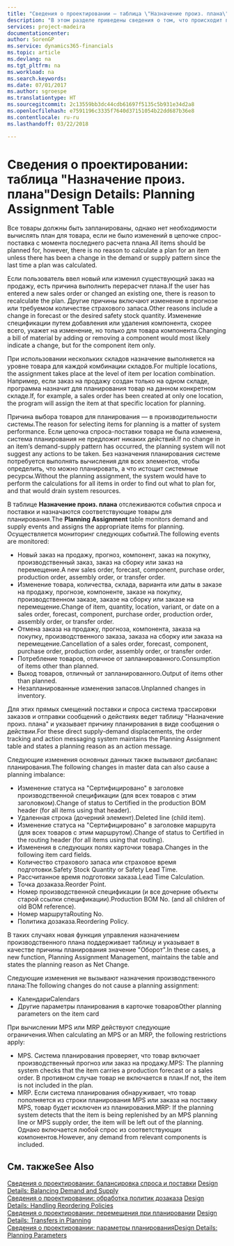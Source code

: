 ```yaml
---
title: "Сведения о проектировании — таблица \"Назначение произ. плана\" | Документы Майкрософт"
description: "В этом разделе приведены сведения о том, что происходит при изменении способа планирования товара."
services: project-madeira
documentationcenter: 
author: SorenGP
ms.service: dynamics365-financials
ms.topic: article
ms.devlang: na
ms.tgt_pltfrm: na
ms.workload: na
ms.search.keywords: 
ms.date: 07/01/2017
ms.author: sgroespe
ms.translationtype: HT
ms.sourcegitcommit: 2c13559bb3dc44cdb61697f5135c5b931e34d2a8
ms.openlocfilehash: e7591196c3335f7640d37151054b22dd687b36e8
ms.contentlocale: ru-ru
ms.lasthandoff: 03/22/2018

---
```

# <a name="design-details-planning-assignment-table"></a><span data-ttu-id="85f50-103">Сведения о проектировании: таблица "Назначение произ. плана"</span><span class="sxs-lookup"><span data-stu-id="85f50-103">Design Details: Planning Assignment Table</span></span>
<span data-ttu-id="85f50-104">Все товары должны быть запланированы, однако нет необходимости вычислять план для товара, если не было изменений в цепочке спрос-поставка с момента последнего расчета плана.</span><span class="sxs-lookup"><span data-stu-id="85f50-104">All items should be planned for, however, there is no reason to calculate a plan for an item unless there has been a change in the demand or supply pattern since the last time a plan was calculated.</span></span>  
  
<span data-ttu-id="85f50-105">Если пользователь ввел новый или изменил существующий заказ на продажу, есть причина выполнить перерасчет плана.</span><span class="sxs-lookup"><span data-stu-id="85f50-105">If the user has entered a new sales order or changed an existing one, there is reason to recalculate the plan.</span></span> <span data-ttu-id="85f50-106">Другие причины включают изменение в прогнозе или требуемом количестве страхового запаса.</span><span class="sxs-lookup"><span data-stu-id="85f50-106">Other reasons include a change in forecast or the desired safety stock quantity.</span></span> <span data-ttu-id="85f50-107">Изменение спецификации путем добавления или удаления компонента, скорее всего, укажет на изменение, но только для товара компонента.</span><span class="sxs-lookup"><span data-stu-id="85f50-107">Changing a bill of material by adding or removing a component would most likely indicate a change, but for the component item only.</span></span>  
  
<span data-ttu-id="85f50-108">При использовании нескольких складов назначение выполняется на уровне товара для каждой комбинации складов.</span><span class="sxs-lookup"><span data-stu-id="85f50-108">For multiple locations, the assignment takes place at the level of item per location combination.</span></span> <span data-ttu-id="85f50-109">Например, если заказ на продажу создан только на одном складе, программа назначит для планирования товар на данном конкретном складе.</span><span class="sxs-lookup"><span data-stu-id="85f50-109">If, for example, a sales order has been created at only one location, the program will assign the item at that specific location for planning.</span></span>  
  
<span data-ttu-id="85f50-110">Причина выбора товаров для планирования — в производительности системы.</span><span class="sxs-lookup"><span data-stu-id="85f50-110">The reason for selecting items for planning is a matter of system performance.</span></span> <span data-ttu-id="85f50-111">Если цепочка спроса-поставки товара не была изменена, система планирования не предложит никаких действий.</span><span class="sxs-lookup"><span data-stu-id="85f50-111">If no change in an item’s demand-supply pattern has occurred, the planning system will not suggest any actions to be taken.</span></span> <span data-ttu-id="85f50-112">Без назначения планирования системе потребуется выполнять вычисления для всех элементов, чтобы определить, что можно планировать, а что истощит системные ресурсы.</span><span class="sxs-lookup"><span data-stu-id="85f50-112">Without the planning assignment, the system would have to perform the calculations for all items in order to find out what to plan for, and that would drain system resources.</span></span>  
  
<span data-ttu-id="85f50-113">В таблице **Назначение произ. плана** отслеживаются события спроса и поставки и назначаются соответствующие товары для планирования.</span><span class="sxs-lookup"><span data-stu-id="85f50-113">The **Planning Assignment** table monitors demand and supply events and assigns the appropriate items for planning.</span></span> <span data-ttu-id="85f50-114">Осуществляется мониторинг следующих событий.</span><span class="sxs-lookup"><span data-stu-id="85f50-114">The following events are monitored:</span></span>  
  
* <span data-ttu-id="85f50-115">Новый заказ на продажу, прогноз, компонент, заказ на покупку, производственный заказ, заказ на сборку или заказ на перемещение.</span><span class="sxs-lookup"><span data-stu-id="85f50-115">A new sales order, forecast, component, purchase order, production order, assembly order, or transfer order.</span></span>  
* <span data-ttu-id="85f50-116">Изменение товара, количества, склада, варианта или даты в заказе на продажу, прогнозе, компоненте, заказе на покупку, производственном заказе, заказе на сборку или заказе на перемещение.</span><span class="sxs-lookup"><span data-stu-id="85f50-116">Change of item, quantity, location, variant, or date on a sales order, forecast, component, purchase order, production order, assembly order, or transfer order.</span></span>  
* <span data-ttu-id="85f50-117">Отмена заказа на продажу, прогноза, компонента, заказа на покупку, производственного заказа, заказа на сборку или заказа на перемещение.</span><span class="sxs-lookup"><span data-stu-id="85f50-117">Cancellation of a sales order, forecast, component, purchase order, production order, assembly order, or transfer order.</span></span>  
* <span data-ttu-id="85f50-118">Потребление товаров, отличное от запланированного.</span><span class="sxs-lookup"><span data-stu-id="85f50-118">Consumption of items other than planned.</span></span>  
* <span data-ttu-id="85f50-119">Выход товаров, отличный от запланированного.</span><span class="sxs-lookup"><span data-stu-id="85f50-119">Output of items other than planned.</span></span>  
* <span data-ttu-id="85f50-120">Незапланированные изменения запасов.</span><span class="sxs-lookup"><span data-stu-id="85f50-120">Unplanned changes in inventory.</span></span>  
  
<span data-ttu-id="85f50-121">Для этих прямых смещений поставки и спроса система трассировки заказов и отправки сообщений о действиях ведет таблицу "Назначение произ. плана" и указывает причину планирования в виде сообщения о действии.</span><span class="sxs-lookup"><span data-stu-id="85f50-121">For these direct supply-demand displacements, the order tracking and action messaging system maintains the Planning Assignment table and states a planning reason as an action message.</span></span>  
  
<span data-ttu-id="85f50-122">Следующие изменения основных данных также вызывают дисбаланс планирования.</span><span class="sxs-lookup"><span data-stu-id="85f50-122">The following changes in master data can also cause a planning imbalance:</span></span>  
  
* <span data-ttu-id="85f50-123">Изменение статуса на "Сертифицировано" в заголовке производственной спецификации (для всех товаров с этим заголовком).</span><span class="sxs-lookup"><span data-stu-id="85f50-123">Change of status to Certified in the production BOM header (for all items using that header).</span></span>  
* <span data-ttu-id="85f50-124">Удаленная строка (дочерний элемент).</span><span class="sxs-lookup"><span data-stu-id="85f50-124">Deleted line (child item).</span></span>  
* <span data-ttu-id="85f50-125">Изменение статуса на "Сертифицировано" в заголовке маршрута (для всех товаров с этим маршрутом).</span><span class="sxs-lookup"><span data-stu-id="85f50-125">Change of status to Certified in the routing header (for all items using that routing).</span></span>  
* <span data-ttu-id="85f50-126">Изменения в следующих полях карточки товара.</span><span class="sxs-lookup"><span data-stu-id="85f50-126">Changes in the following item card fields.</span></span>  
* <span data-ttu-id="85f50-127">Количество страхового запаса или страховое время подготовки.</span><span class="sxs-lookup"><span data-stu-id="85f50-127">Safety Stock Quantity or Safety Lead Time.</span></span>  
* <span data-ttu-id="85f50-128">Рассчитанное время подготовки заказа.</span><span class="sxs-lookup"><span data-stu-id="85f50-128">Lead Time Calculation.</span></span>  
* <span data-ttu-id="85f50-129">Точка дозаказа.</span><span class="sxs-lookup"><span data-stu-id="85f50-129">Reorder Point.</span></span>  
* <span data-ttu-id="85f50-130">Номер производственной спецификации (и все дочерние объекты старой ссылки спецификации).</span><span class="sxs-lookup"><span data-stu-id="85f50-130">Production BOM No. (and all children of old BOM reference).</span></span>  
* <span data-ttu-id="85f50-131">Номер маршрута</span><span class="sxs-lookup"><span data-stu-id="85f50-131">Routing No.</span></span>  
* <span data-ttu-id="85f50-132">Политика дозаказа.</span><span class="sxs-lookup"><span data-stu-id="85f50-132">Reordering Policy.</span></span>  
  
<span data-ttu-id="85f50-133">В таких случаях новая функция управления назначением производственного плана поддерживает таблицу и указывает в качестве причины планирования значение "Оборот".</span><span class="sxs-lookup"><span data-stu-id="85f50-133">In these cases, a new function, Planning Assignment Management, maintains the table and states the planning reason as Net Change.</span></span>  
  
<span data-ttu-id="85f50-134">Следующие изменения не вызывают назначения производственного плана:</span><span class="sxs-lookup"><span data-stu-id="85f50-134">The following changes do not cause a planning assignment:</span></span>  
  
* <span data-ttu-id="85f50-135">Календари</span><span class="sxs-lookup"><span data-stu-id="85f50-135">Calendars</span></span>  
* <span data-ttu-id="85f50-136">Другие параметры планирования в карточке товаров</span><span class="sxs-lookup"><span data-stu-id="85f50-136">Other planning parameters on the item card</span></span>  
  
<span data-ttu-id="85f50-137">При вычислении MPS или MRP действуют следующие ограничения.</span><span class="sxs-lookup"><span data-stu-id="85f50-137">When calculating an MPS or an MRP, the following restrictions apply:</span></span>  
  
* <span data-ttu-id="85f50-138">MPS. Система планирования проверяет, что товар включает производственный прогноз или заказ на продажу.</span><span class="sxs-lookup"><span data-stu-id="85f50-138">MPS: The planning system checks that the item carries a production forecast or a sales order.</span></span> <span data-ttu-id="85f50-139">В противном случае товар не включается в план.</span><span class="sxs-lookup"><span data-stu-id="85f50-139">If not, the item is not included in the plan.</span></span>  
* <span data-ttu-id="85f50-140">MRP. Если система планирования обнаруживает, что товар пополняется из строки планирования MPS или заказа на поставку MPS, товар будет исключен из планирования.</span><span class="sxs-lookup"><span data-stu-id="85f50-140">MRP: If the planning system detects that the item is being replenished by an MPS planning line or MPS supply order, the item will be left out of the planning.</span></span> <span data-ttu-id="85f50-141">Однако включается любой спрос из соответствующих компонентов.</span><span class="sxs-lookup"><span data-stu-id="85f50-141">However, any demand from relevant components is included.</span></span>  
  
## <a name="see-also"></a><span data-ttu-id="85f50-142">См. также</span><span class="sxs-lookup"><span data-stu-id="85f50-142">See Also</span></span>  
<span data-ttu-id="85f50-143">[Сведения о проектировании: балансировка спроса и поставки](design-details-balancing-demand-and-supply.md) </span><span class="sxs-lookup"><span data-stu-id="85f50-143">[Design Details: Balancing Demand and Supply](design-details-balancing-demand-and-supply.md) </span></span>  
<span data-ttu-id="85f50-144">[Сведения о проектировании: обработка политик дозаказа](design-details-handling-reordering-policies.md) </span><span class="sxs-lookup"><span data-stu-id="85f50-144">[Design Details: Handling Reordering Policies](design-details-handling-reordering-policies.md) </span></span>  
<span data-ttu-id="85f50-145">[Сведения о проектировании: перемещения при планировании](design-details-transfers-in-planning.md) </span><span class="sxs-lookup"><span data-stu-id="85f50-145">[Design Details: Transfers in Planning](design-details-transfers-in-planning.md) </span></span>  
[<span data-ttu-id="85f50-146">Сведения о проектировании: параметры планирования</span><span class="sxs-lookup"><span data-stu-id="85f50-146">Design Details: Planning Parameters</span></span>](design-details-planning-parameters.md)  

